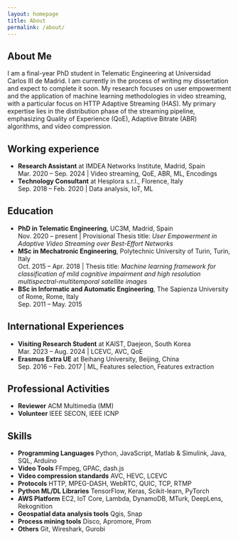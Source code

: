 ```yaml
---
layout: homepage
title: About
permalink: /about/
---
```


## About Me
I am a final-year PhD student in Telematic Engineering at Universidad Carlos III de Madrid. 
I am currently in the process of writing my dissertation and expect to complete it soon. 
My research focuses on user empowerment and the application of machine learning methodologies 
in video streaming, with a particular focus on HTTP Adaptive Streaming (HAS). 
My primary expertise lies in the distribution phase of the streaming pipeline, 
emphasizing Quality of Experience (QoE), Adaptive Bitrate (ABR) algorithms, and video compression.

## Working experience
- **Research Assistant** at IMDEA Networks Institute, Madrid, Spain   
  Mar. 2020 – Sep. 2024 | Video streaming, QoE, ABR, ML, Encodings
- **Technology Consultant** at Hesplora s.r.l., Florence, Italy  
  Sep. 2018 – Feb. 2020 | Data analysis, IoT, ML  
  

## Education
- **PhD in Telematic Engineering**, UC3M, Madrid, Spain  
  Nov. 2020 – present | Provisional Thesis title: *User Empowerment in Adaptive Video Streaming over Best-Effort Networks*
- **MSc in Mechatronic Engineering**, Polytechnic University of Turin, Turin, Italy  
  Oct. 2015 – Apr. 2018 | Thesis title: *Machine learning framework for classification of mild cognitive impairment and high resolution
multispectral-multitemporal satellite images*
- **BSc in Informatic and Automatic Engineering**, The Sapienza University of Rome, Rome, Italy  
  Sep. 2011 – May. 2015

## International Experiences
- **Visiting Research Student** at KAIST, Daejeon, South Korea   
  Mar. 2023 – Aug. 2024 | LCEVC, AVC, QoE
- **Erasmus Extra UE** at Beihang University, Beijing, China  
  Sep. 2016 – Feb. 2017 | ML, Features selection, Features extraction

## Professional Activities
- **Reviewer** ACM Multimedia (MM)
- **Volunteer** IEEE SECON, IEEE ICNP

## Skills
- **Programming Languages** Python, JavaScript, Matlab & Simulink, Java, SQL, Arduino
- **Video Tools** FFmpeg, GPAC, dash.js
- **Video compression standards** AVC, HEVC, LCEVC
- **Protocols** HTTP, MPEG-DASH, WebRTC, QUIC, TCP, RTMP
- **Python ML/DL Libraries** TensorFlow, Keras, Scikit-learn, PyTorch
- **AWS Platform** EC2, IoT Core, Lambda, DynamoDB, MTurk, DeepLens, Rekognition
- **Geospatial data analysis tools** Qgis, Snap
- **Process mining tools** Disco, Apromore, Prom
- **Others** Git, Wireshark, Gurobi



